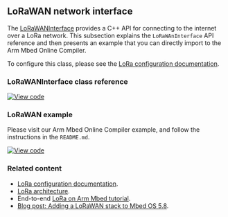 <h2 id="lorawan-api">LoRaWAN network interface</h2>

The [LoRaWANInterface](https://os.mbed.com/docs/v5.10/mbed-os-api-doxy/class_lo_ra_w_a_n_interface.html) provides a C++ API for connecting to the internet over a LoRa network. This subsection explains the `LoRaWAnInterface` API reference and then presents an example that you can directly import to the Arm Mbed Online Compiler.

To configure this class, please see the [LoRa configuration documentation](/docs/v5.10/reference/lorawan-configuration.html).

### LoRaWANInterface class reference

[![View code](https://www.mbed.com/embed/?type=library)](http://os.mbed.com/docs/v5.10/mbed-os-api-doxy/_lo_ra_w_a_n_interface_8h_source.html)

### LoRaWAN example

Please visit our Arm Mbed Online Compiler example, and follow the instructions in the `README.md`.

[![View code](https://www.mbed.com/embed/?url=https://github.com/ARMmbed/mbed-os-example-lorawan)](https://github.com/ARMmbed/mbed-os-example-lorawan/blob/master/main.cpp)

### Related content

- [LoRa configuration documentation](/docs/v5.10/reference/lorawan-configuration.html).
- [LoRa architecture](/docs/v5.10/reference/lora-tech.html).
- End-to-end [LoRa on Arm Mbed tutorial](/docs/v5.10/tutorials/LoRa-tutorial.html).
- [Blog post: Adding a LoRaWAN stack to Mbed OS 5.8](https://os.mbed.com/blog/entry/Adding-a-LoRaWAN-stack-to-Mbed-OS-58/).
